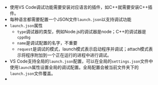 * 使用VS Code调试功能需要安装对应语言的插件，如C++就需要安装C++插件。
* 每种语言都需要配置一个JSON文件`launch.json`以支持调试功能
* `launch.json`属性
  * `type`调试器的类型，例如Node.js的调试器是node；C++的调试器是`cppdbg`
  * `name`是调试配置的名字，不重要
  * `request`是调试的模式，launch模式表示启动程序并调试；attach模式表示将程序附加到一个正在运行的进程中进行调试。
* VS Code支持全局的`launch.json`配置，可以在全局的`settings.json`文件中使用`launch`属性设置全局的调试配置。全局配置会被当前文件夹下的`launch.json`文件覆盖。
* 